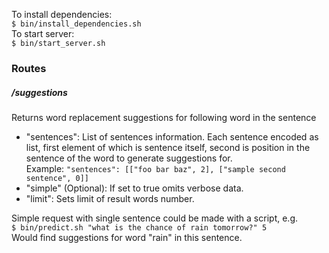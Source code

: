 <!--
 Licensed to the Apache Software Foundation (ASF) under one or more
 contributor license agreements.  See the NOTICE file distributed with
 this work for additional information regarding copyright ownership.
 The ASF licenses this file to You under the Apache License, Version 2.0
 (the "License"); you may not use this file except in compliance with
 the License.  You may obtain a copy of the License at

      http://www.apache.org/licenses/LICENSE-2.0

 Unless required by applicable law or agreed to in writing, software
 distributed under the License is distributed on an "AS IS" BASIS,
 WITHOUT WARRANTIES OR CONDITIONS OF ANY KIND, either express or implied.
 See the License for the specific language governing permissions and
 limitations under the License.
-->

To install dependencies:  
`$ bin/install_dependencies.sh`  
To start server:  
`$ bin/start_server.sh`  

### Routes
##### /suggestions
Returns word replacement suggestions for following word in the sentence  
* "sentences": List of sentences information. Each sentence encoded as list, first element of which is sentence itself,
  second is position in the sentence of the word to generate suggestions for.  
  Example: ``"sentences": [["foo bar baz", 2], ["sample second sentence", 0]]``
* "simple" (Optional): If set to true omits verbose data.  
* "limit": Sets limit of result words number.  

Simple request with single sentence could be made with a script, e.g.  
`$ bin/predict.sh "what is the chance of rain tomorrow?" 5`  
Would find suggestions for word "rain" in this sentence.
